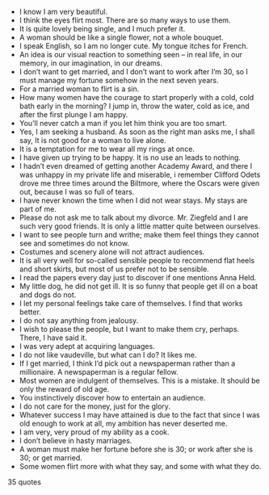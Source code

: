  - I know I am very beautiful.
 - I think the eyes flirt most. There are so many ways to use them.
 - It is quite lovely being single, and I much prefer it.
 - A woman should be like a single flower, not a whole bouquet.
 - I speak English, so I am no longer cute. My tongue itches for French.
 - An idea is our visual reaction to something seen – in real life, in our memory, in our imagination, in our dreams.
 - I don’t want to get married, and I don’t want to work after I’m 30, so I must manage my fortune somehow in the next seven years.
 - For a married woman to flirt is a sin.
 - How many women have the courage to start properly with a cold, cold bath early in the morning? I jump in, throw the water, cold as ice, and after the first plunge I am happy.
 - You’ll never catch a man if you let him think you are too smart.
 - Yes, I am seeking a husband. As soon as the right man asks me, I shall say, It is not good for a woman to live alone.
 - It is a temptation for me to wear all my rings at once.
 - I have given up trying to be happy. It is no use an leads to nothing.
 - I hadn’t even dreamed of getting another Academy Award, and there I was unhappy in my private life and miserable, i remember Clifford Odets drove me three times around the Biltmore, where the Oscars were given out, because I was so full of tears.
 - I have never known the time when I did not wear stays. My stays are part of me.
 - Please do not ask me to talk about my divorce. Mr. Ziegfeld and I are such very good friends. It is only a little matter quite between ourselves.
 - I want to see people turn and writhe; make them feel things they cannot see and sometimes do not know.
 - Costumes and scenery alone will not attract audiences.
 - It is all very well for so-called sensible people to recommend flat heels and short skirts, but most of us prefer not to be sensible.
 - I read the papers every day just to discover if one mentions Anna Held.
 - My little dog, he did not get ill. It is so funny that people get ill on a boat and dogs do not.
 - I let my personal feelings take care of themselves. I find that works better.
 - I do not say anything from jealousy.
 - I wish to please the people, but I want to make them cry, perhaps. There, I have said it.
 - I was very adept at acquiring languages.
 - I do not like vaudeville, but what can I do? It likes me.
 - If I get married, I think I’d pick out a newspaperman rather than a millionaire. A newspaperman is a regular fellow.
 - Most women are indulgent of themselves. This is a mistake. It should be only the reward of old age.
 - You instinctively discover how to entertain an audience.
 - I do not care for the money, just for the glory.
 - Whatever success I may have attained is due to the fact that since I was old enough to work at all, my ambition has never deserted me.
 - I am very, very proud of my ability as a cook.
 - I don’t believe in hasty marriages.
 - A woman must make her fortune before she is 30; or work after she is 30; or get married.
 - Some women flirt more with what they say, and some with what they do.

35 quotes